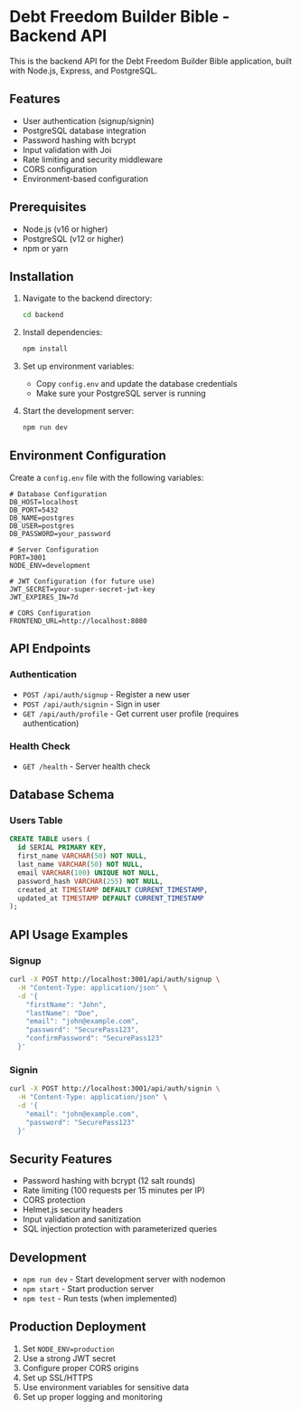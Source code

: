 # Debt Freedom Builder Bible - Backend API

This is the backend API for the Debt Freedom Builder Bible application, built with Node.js, Express, and PostgreSQL.

## Features

- User authentication (signup/signin)
- PostgreSQL database integration
- Password hashing with bcrypt
- Input validation with Joi
- Rate limiting and security middleware
- CORS configuration
- Environment-based configuration

## Prerequisites

- Node.js (v16 or higher)
- PostgreSQL (v12 or higher)
- npm or yarn

## Installation

1. Navigate to the backend directory:
   ```bash
   cd backend
   ```

2. Install dependencies:
   ```bash
   npm install
   ```

3. Set up environment variables:
   - Copy `config.env` and update the database credentials
   - Make sure your PostgreSQL server is running

4. Start the development server:
   ```bash
   npm run dev
   ```

## Environment Configuration

Create a `config.env` file with the following variables:

```env
# Database Configuration
DB_HOST=localhost
DB_PORT=5432
DB_NAME=postgres
DB_USER=postgres
DB_PASSWORD=your_password

# Server Configuration
PORT=3001
NODE_ENV=development

# JWT Configuration (for future use)
JWT_SECRET=your-super-secret-jwt-key
JWT_EXPIRES_IN=7d

# CORS Configuration
FRONTEND_URL=http://localhost:8080
```

## API Endpoints

### Authentication

- `POST /api/auth/signup` - Register a new user
- `POST /api/auth/signin` - Sign in user
- `GET /api/auth/profile` - Get current user profile (requires authentication)

### Health Check

- `GET /health` - Server health check

## Database Schema

### Users Table

```sql
CREATE TABLE users (
  id SERIAL PRIMARY KEY,
  first_name VARCHAR(50) NOT NULL,
  last_name VARCHAR(50) NOT NULL,
  email VARCHAR(100) UNIQUE NOT NULL,
  password_hash VARCHAR(255) NOT NULL,
  created_at TIMESTAMP DEFAULT CURRENT_TIMESTAMP,
  updated_at TIMESTAMP DEFAULT CURRENT_TIMESTAMP
);
```

## API Usage Examples

### Signup

```bash
curl -X POST http://localhost:3001/api/auth/signup \
  -H "Content-Type: application/json" \
  -d '{
    "firstName": "John",
    "lastName": "Doe",
    "email": "john@example.com",
    "password": "SecurePass123",
    "confirmPassword": "SecurePass123"
  }'
```

### Signin

```bash
curl -X POST http://localhost:3001/api/auth/signin \
  -H "Content-Type: application/json" \
  -d '{
    "email": "john@example.com",
    "password": "SecurePass123"
  }'
```

## Security Features

- Password hashing with bcrypt (12 salt rounds)
- Rate limiting (100 requests per 15 minutes per IP)
- CORS protection
- Helmet.js security headers
- Input validation and sanitization
- SQL injection protection with parameterized queries

## Development

- `npm run dev` - Start development server with nodemon
- `npm start` - Start production server
- `npm test` - Run tests (when implemented)

## Production Deployment

1. Set `NODE_ENV=production`
2. Use a strong JWT secret
3. Configure proper CORS origins
4. Set up SSL/HTTPS
5. Use environment variables for sensitive data
6. Set up proper logging and monitoring
